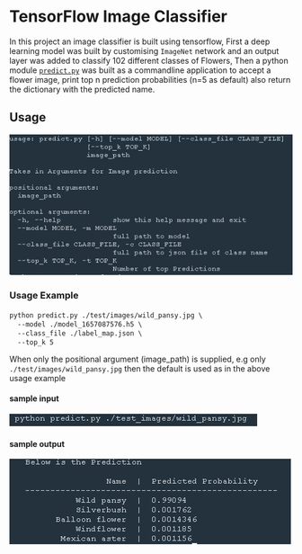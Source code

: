 # TensorFlow Image Classifier
In this project an image classifier is built using tensorflow, First a deep learning model was built by customising `ImageNet` network and an output layer was added to classify 102 different classes of Flowers, Then a python module [`predict.py`](./predict.py) was built as a commandline application to accept a flower image, print top n prediction probabilities (n=5 as default) also return the dictionary with the predicted name.

## Usage

![module usage](./predict_help.JPG)


### Usage Example

```
python predict.py ./test/images/wild_pansy.jpg \
  --model ./model_1657087576.h5 \
  --class_file ./label_map.json \
  --top_k 5
```
When only the positional argument (image_path) is supplied, e.g only `./test/images/wild_pansy.jpg` then the default is used as in the above usage example

#### sample input
 ![sample_input](./input1.JPG)
#### sample output
![sample_output](./output1.JPG)

